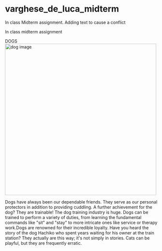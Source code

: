 # varghese_de_luca_midterm
In class Midterm assignment. Adding text to cause a conflict


In class midterm assignment

DOGS
<img src="images/pexels-goochie-poochie-grooming-3299906.jpg" width="500" alt="dog image">

Dogs have always been our dependable friends. They serve as our personal protectors in addition to providing cuddling. A further achievement for the dog? They are trainable! The dog training industry is huge. Dogs can be trained to perform a variety of duties, from learning the fundamental commands like "sit" and "stay" to more intricate ones like service or therapy work.Dogs are renowned for their incredible loyalty. Have you heard the story of the dog Hachiko who spent years waiting for his owner at the train station? They actually are this way; it's not simply in stories. Cats can be playful, but they are frequently erratic.

